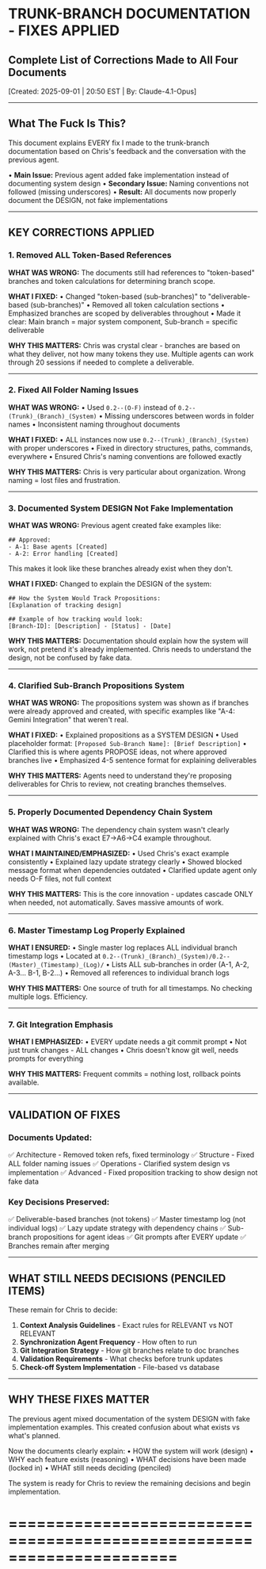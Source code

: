 # TRUNK-BRANCH DOCUMENTATION - FIXES APPLIED
## Complete List of Corrections Made to All Four Documents

[Created: 2025-09-01 | 20:50 EST | By: Claude-4.1-Opus]


------------------------------------------------------

## What The Fuck Is This?

This document explains EVERY fix I made to the trunk-branch documentation based on Chris's feedback and the conversation with the previous agent.

• **Main Issue:** Previous agent added fake implementation instead of documenting system design
• **Secondary Issue:** Naming conventions not followed (missing underscores)
• **Result:** All documents now properly document the DESIGN, not fake implementations


------------------------------------------------------

## KEY CORRECTIONS APPLIED

### 1. Removed ALL Token-Based References

**WHAT WAS WRONG:**
The documents still had references to "token-based" branches and token calculations for determining branch scope.

**WHAT I FIXED:**
• Changed "token-based (sub-branches)" to "deliverable-based (sub-branches)"
• Removed all token calculation sections
• Emphasized branches are scoped by deliverables throughout
• Made it clear: Main branch = major system component, Sub-branch = specific deliverable

**WHY THIS MATTERS:**
Chris was crystal clear - branches are based on what they deliver, not how many tokens they use. Multiple agents can work through 20 sessions if needed to complete a deliverable.


------------------------------------------------------

### 2. Fixed All Folder Naming Issues

**WHAT WAS WRONG:**
• Used `0.2--(O-F)` instead of `0.2--(Trunk)_(Branch)_(System)`
• Missing underscores between words in folder names
• Inconsistent naming throughout documents

**WHAT I FIXED:**
• ALL instances now use `0.2--(Trunk)_(Branch)_(System)` with proper underscores
• Fixed in directory structures, paths, commands, everywhere
• Ensured Chris's naming conventions are followed exactly

**WHY THIS MATTERS:**
Chris is very particular about organization. Wrong naming = lost files and frustration.


------------------------------------------------------

### 3. Documented System DESIGN Not Fake Implementation

**WHAT WAS WRONG:**
Previous agent created fake examples like:
```
## Approved:
- A-1: Base agents [Created]
- A-2: Error handling [Created]
```
This makes it look like these branches already exist when they don't.

**WHAT I FIXED:**
Changed to explain the DESIGN of the system:
```
## How the System Would Track Propositions:
[Explanation of tracking design]

## Example of how tracking would look:
[Branch-ID]: [Description] - [Status] - [Date]
```

**WHY THIS MATTERS:**
Documentation should explain how the system will work, not pretend it's already implemented. Chris needs to understand the design, not be confused by fake data.


------------------------------------------------------

### 4. Clarified Sub-Branch Propositions System

**WHAT WAS WRONG:**
The propositions system was shown as if branches were already approved and created, with specific examples like "A-4: Gemini Integration" that weren't real.

**WHAT I FIXED:**
• Explained propositions as a SYSTEM DESIGN
• Used placeholder format: `[Proposed Sub-Branch Name]: [Brief Description]`
• Clarified this is where agents PROPOSE ideas, not where approved branches live
• Emphasized 4-5 sentence format for explaining deliverables

**WHY THIS MATTERS:**
Agents need to understand they're proposing deliverables for Chris to review, not creating branches themselves.


------------------------------------------------------

### 5. Properly Documented Dependency Chain System

**WHAT WAS WRONG:**
The dependency chain system wasn't clearly explained with Chris's exact E7→A6→C4 example throughout.

**WHAT I MAINTAINED/EMPHASIZED:**
• Used Chris's exact example consistently
• Explained lazy update strategy clearly
• Showed blocked message format when dependencies outdated
• Clarified update agent only needs O-F files, not full context

**WHY THIS MATTERS:**
This is the core innovation - updates cascade ONLY when needed, not automatically. Saves massive amounts of work.


------------------------------------------------------

### 6. Master Timestamp Log Properly Explained

**WHAT I ENSURED:**
• Single master log replaces ALL individual branch timestamp logs
• Located at `0.2--(Trunk)_(Branch)_(System)/0.2--(Master)_(Timestamp)_(Log)/`
• Lists ALL sub-branches in order (A-1, A-2, A-3... B-1, B-2...)
• Removed all references to individual branch logs

**WHY THIS MATTERS:**
One source of truth for all timestamps. No checking multiple logs. Efficiency.


------------------------------------------------------

### 7. Git Integration Emphasis

**WHAT I EMPHASIZED:**
• EVERY update needs a git commit prompt
• Not just trunk changes - ALL changes
• Chris doesn't know git well, needs prompts for everything

**WHY THIS MATTERS:**
Frequent commits = nothing lost, rollback points available.


------------------------------------------------------

## VALIDATION OF FIXES

### Documents Updated:
✅ Architecture - Removed token refs, fixed terminology
✅ Structure - Fixed ALL folder naming issues
✅ Operations - Clarified system design vs implementation
✅ Advanced - Fixed proposition tracking to show design not fake data

### Key Decisions Preserved:
✅ Deliverable-based branches (not tokens)
✅ Master timestamp log (not individual logs)
✅ Lazy update strategy with dependency chains
✅ Sub-branch propositions for agent ideas
✅ Git prompts after EVERY update
✅ Branches remain after merging


------------------------------------------------------

## WHAT STILL NEEDS DECISIONS (PENCILED ITEMS)

These remain for Chris to decide:

1. **Context Analysis Guidelines** - Exact rules for RELEVANT vs NOT RELEVANT
2. **Synchronization Agent Frequency** - How often to run
3. **Git Integration Strategy** - How git branches relate to doc branches
4. **Validation Requirements** - What checks before trunk updates
5. **Check-off System Implementation** - File-based vs database


------------------------------------------------------

## WHY THESE FIXES MATTER

The previous agent mixed documentation of the system DESIGN with fake implementation examples. This created confusion about what exists vs what's planned.

Now the documents clearly explain:
• HOW the system will work (design)
• WHY each feature exists (reasoning)
• WHAT decisions have been made (locked in)
• WHAT still needs deciding (penciled)

The system is ready for Chris to review the remaining decisions and begin implementation.


======================================================================
======================================================================
